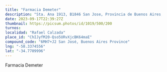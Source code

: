 ```yaml
---
title: "Farmacia Demeter"
description: "Sta. Ana 1913, B1846 San Jose, Provincia de Buenos Aires, Argentina"
date: 2023-09-17T22:39:27Z
thumbnail: https://picsum.photos/id/1019/500/200
turnos:
localidad: "Rafael Calzada"
place_id: "ChIJyfM20-Qso5URvXjcBK64maE"
compound_code: "6MH7+J2 San José, Buenos Aires Province"
lng: "-58.3374556"
lat: "-34.7709996"
---
```


Farmacia Demeter